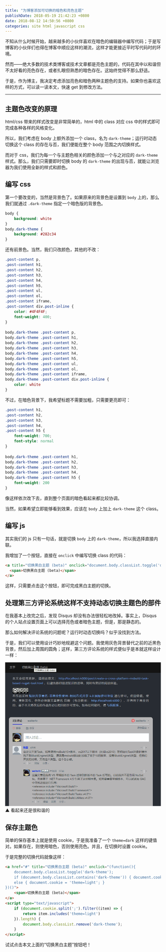 ```yaml
---
title: "为博客添加可切换的暗色和亮色主题"
publishDate: 2018-05-19 21:42:23 +0800
date: 2018-08-12 14:50:56 +0800
categories: site html javascript css
---
```


不知从什么时候开始，越来越多的小伙伴喜欢在暗色的编辑器中编写代码；于是写博客的小伙伴们也得在博客中顺应这样的潮流，这样才能更接近平时写代码时的环境。

然而——绝大多数的技术类博客或技术文章都是亮色主题的，代码在其中以和谐但不太好看的亮色存在，或者扎眼但熟悉的暗色存在。这始终觉得不那么舒适。

于是，作为博主，我决定考虑添加亮色和暗色两种主题色的支持。如果你也喜欢这样的方式，可以读一读本文，快速 get 到修改方法。

---

<div id="toc"></div>

## 主题色改变的原理

html/css 带来的样式改变是非常简单的，html 中的 class 对应 css 中的样式即可完成各种各样的风格变化。

所以，我们考虑在 body 上额外添加一个 class，名为 `dark-theme`；运行时动态切换这个 class 的存在与否，我们便能在整个 body 范围之内切换样式。

而对于 css，我们为每一个与主题色相关的颜色添加一个与之对应的 `dark-theme` 样式。那么，我们只需要即时切换 body 的 `dark-theme` 的出现与否，就能让浏览器为我们使用全新的样式和颜色。

## 编写 css

第一个要改变的，当然是背景色了。如果原来的背景色是设置到 `body` 上的，那么我们就通过 `.dark-theme` 指定一个暗色版的背景色。

```css
body {
    background: white
}
body.dark-theme {
    background: #282c34
}
```

还有前景色。当然，我们只改颜色，其他的不改：

```css
.post-content p,
.post-content h1,
.post-content h2,
.post-content h3,
.post-content h4,
.post-content h5,
.post-content ul,
.post-content ol,
.post-content iframe,
.post-content div.post-inline {
    color: #4F4F4F;
    font-weight: 400;
}

body.dark-theme .post-content p,
body.dark-theme .post-content h1,
body.dark-theme .post-content h2,
body.dark-theme .post-content h3,
body.dark-theme .post-content h4,
body.dark-theme .post-content h5,
body.dark-theme .post-content ul,
body.dark-theme .post-content ol,
body.dark-theme .post-content iframe,
body.dark-theme .post-content div.post-inline {
    color: white
}
```

不过，在暗色背景下，我希望标题不需要加粗，只需要更亮即可：

```css
.post-content h1,
.post-content h2,
.post-content h3,
.post-content h4,
.post-content h5 {
    font-weight: 700;
    font-style: normal
}

body.dark-theme .post-content h1,
body.dark-theme .post-content h2,
body.dark-theme .post-content h3,
body.dark-theme .post-content h4,
body.dark-theme .post-content h5 {
    font-weight: 200
}
```

像这样依次改下去，直到整个页面的暗色看起来都比较协调。

当然，如果希望立即能够看到效果，应该在 `body` 上加上 `dark-theme` 这个 class。

## 编写 js

其实我们的 js 只有一句话，就是切换 `body` 上的 `dark-theme`，所以我选择直接内联。

我增加了一个按钮，直接在 `onclick` 中编写切换 class 的代码：

```html
<a title="切换黑白主题 (beta)" onclick="document.body.classList.toggle('dark-theme');">
  <span>切换黑白主题 (beta)</span>
</a>
```

这样，只需要点击这个按钮，即可完成黑白主题的切换。

## 处理第三方评论系统这样不支持动态切换主题色的部件

在我基本上改完之后，发现 Disqus 却没有办法很轻松地改掉。事实上，Disqus 的个人站点设置页面上可以选择亮色或者暗色主题，但是，那是静态的。

那么如何解决评论系统的问题呢？运行时动态切换吗？似乎没找到方法。

于是，我们可以使用设计巧妙地规避这个问题。我使用灰色背景替代之前的近黑色背景，然后加上周围的圆角；这样，第三方评论系统的样式便似乎是本就这样设计一样：

![切换 disqus 主题](/static/posts/2018-05-19-disqus-theme.gif)  
▲ 看起来还是很和谐的

## 保存主题色

简单的保存基本上就是使用 cookie，于是我准备了一个 `theme=dark` 这样的键值对。如果存在，则使用暗色，否则使用亮色。并且，在切换时设置 cookie。

于是完整的切换代码就像这样：

```html
<a href="#" title="切换黑白主题 (beta)" onclick="(function(){
    document.body.classList.toggle('dark-theme');
    if (document.body.classList.contains('dark-theme')) { document.cookie = 'theme=dark'; }
    else { document.cookie = 'theme=light'; }
})()">
    <span>切换黑白主题 (beta)</span>
</a>
<script type="text/javascript">
    if (document.cookie.split(';').filter((item) => {
        return item.includes('theme=light')
    }).length) {
        document.body.classList.remove('dark-theme');
    }
</script>
```

试试点击本文上面的“切换黑白主题”按钮吧！
